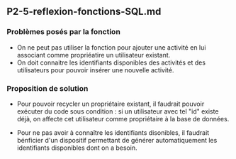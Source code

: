 ## P2-5-reflexion-fonctions-SQL.md

### Problèmes posés par la fonction

- On ne peut pas utiliser la fonction pour ajouter une activité en lui associant comme propriéatire un utilisateur existant.
- On doit connaitre les identifiants disponibles des activités et des utilisateurs pour pouvoir insérer une nouvelle activité.

### Proposition de solution

- Pour pouvoir recycler un propriétaire existant, il faudrait pouvoir exécuter du code sous condition : si un utilisateur avec tel "id" existe déjà, on affecte cet utilisateur comme propriétaire à la base de données.

- Pour ne pas avoir à connaître les identifiants disonibles, il faudrait bénficier d'un dispositif permettant de générer automatiquement les identifiants disponibles dont on a besoin.